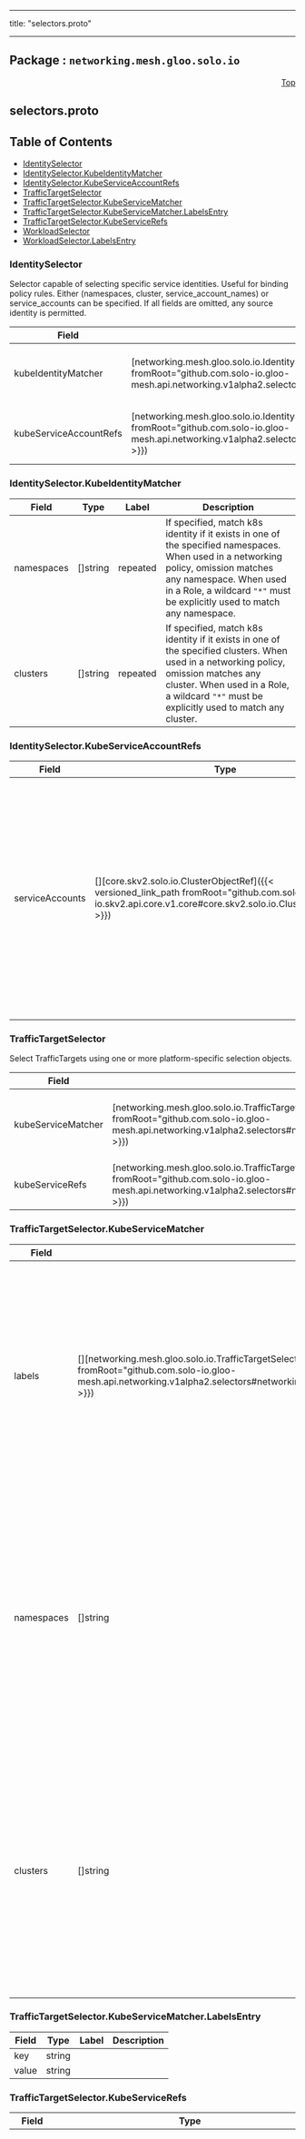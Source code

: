 
---

title: "selectors.proto"

---

## Package : `networking.mesh.gloo.solo.io`



<a name="top"></a>

<a name="API Reference for selectors.proto"></a>
<p align="right"><a href="#top">Top</a></p>

## selectors.proto


## Table of Contents
  - [IdentitySelector](#networking.mesh.gloo.solo.io.IdentitySelector)
  - [IdentitySelector.KubeIdentityMatcher](#networking.mesh.gloo.solo.io.IdentitySelector.KubeIdentityMatcher)
  - [IdentitySelector.KubeServiceAccountRefs](#networking.mesh.gloo.solo.io.IdentitySelector.KubeServiceAccountRefs)
  - [TrafficTargetSelector](#networking.mesh.gloo.solo.io.TrafficTargetSelector)
  - [TrafficTargetSelector.KubeServiceMatcher](#networking.mesh.gloo.solo.io.TrafficTargetSelector.KubeServiceMatcher)
  - [TrafficTargetSelector.KubeServiceMatcher.LabelsEntry](#networking.mesh.gloo.solo.io.TrafficTargetSelector.KubeServiceMatcher.LabelsEntry)
  - [TrafficTargetSelector.KubeServiceRefs](#networking.mesh.gloo.solo.io.TrafficTargetSelector.KubeServiceRefs)
  - [WorkloadSelector](#networking.mesh.gloo.solo.io.WorkloadSelector)
  - [WorkloadSelector.LabelsEntry](#networking.mesh.gloo.solo.io.WorkloadSelector.LabelsEntry)







<a name="networking.mesh.gloo.solo.io.IdentitySelector"></a>

### IdentitySelector
Selector capable of selecting specific service identities. Useful for binding policy rules. Either (namespaces, cluster, service_account_names) or service_accounts can be specified. If all fields are omitted, any source identity is permitted.


| Field | Type | Label | Description |
| ----- | ---- | ----- | ----------- |
| kubeIdentityMatcher | [networking.mesh.gloo.solo.io.IdentitySelector.KubeIdentityMatcher]({{< versioned_link_path fromRoot="github.com.solo-io.gloo-mesh.api.networking.v1alpha2.selectors#networking.mesh.gloo.solo.io.IdentitySelector.KubeIdentityMatcher" >}}) |  | A KubeIdentityMatcher matches request identities based on the k8s namespace and cluster. |
  | kubeServiceAccountRefs | [networking.mesh.gloo.solo.io.IdentitySelector.KubeServiceAccountRefs]({{< versioned_link_path fromRoot="github.com.solo-io.gloo-mesh.api.networking.v1alpha2.selectors#networking.mesh.gloo.solo.io.IdentitySelector.KubeServiceAccountRefs" >}}) |  | KubeServiceAccountRefs matches request identities based on the k8s service account of request. |
  





<a name="networking.mesh.gloo.solo.io.IdentitySelector.KubeIdentityMatcher"></a>

### IdentitySelector.KubeIdentityMatcher



| Field | Type | Label | Description |
| ----- | ---- | ----- | ----------- |
| namespaces | []string | repeated | If specified, match k8s identity if it exists in one of the specified namespaces. When used in a networking policy, omission matches any namespace. When used in a Role, a wildcard `"*"` must be explicitly used to match any namespace. |
  | clusters | []string | repeated | If specified, match k8s identity if it exists in one of the specified clusters. When used in a networking policy, omission matches any cluster. When used in a Role, a wildcard `"*"` must be explicitly used to match any cluster. |
  





<a name="networking.mesh.gloo.solo.io.IdentitySelector.KubeServiceAccountRefs"></a>

### IdentitySelector.KubeServiceAccountRefs



| Field | Type | Label | Description |
| ----- | ---- | ----- | ----------- |
| serviceAccounts | [][core.skv2.solo.io.ClusterObjectRef]({{< versioned_link_path fromRoot="github.com.solo-io.skv2.api.core.v1.core#core.skv2.solo.io.ClusterObjectRef" >}}) | repeated | Match k8s ServiceAccounts by direct reference. When used in a networking policy, omission of any field (name, namespace, or clusterName) allows matching any value for that field. When used in a Role, a wildcard `"*"` must be explicitly used to match any value for the given field. |
  





<a name="networking.mesh.gloo.solo.io.TrafficTargetSelector"></a>

### TrafficTargetSelector
Select TrafficTargets using one or more platform-specific selection objects.


| Field | Type | Label | Description |
| ----- | ---- | ----- | ----------- |
| kubeServiceMatcher | [networking.mesh.gloo.solo.io.TrafficTargetSelector.KubeServiceMatcher]({{< versioned_link_path fromRoot="github.com.solo-io.gloo-mesh.api.networking.v1alpha2.selectors#networking.mesh.gloo.solo.io.TrafficTargetSelector.KubeServiceMatcher" >}}) |  | A KubeServiceMatcher matches kubernetes services by their labels, namespaces, and/or clusters. |
  | kubeServiceRefs | [networking.mesh.gloo.solo.io.TrafficTargetSelector.KubeServiceRefs]({{< versioned_link_path fromRoot="github.com.solo-io.gloo-mesh.api.networking.v1alpha2.selectors#networking.mesh.gloo.solo.io.TrafficTargetSelector.KubeServiceRefs" >}}) |  | Match individual k8s Services by direct reference. |
  





<a name="networking.mesh.gloo.solo.io.TrafficTargetSelector.KubeServiceMatcher"></a>

### TrafficTargetSelector.KubeServiceMatcher



| Field | Type | Label | Description |
| ----- | ---- | ----- | ----------- |
| labels | [][networking.mesh.gloo.solo.io.TrafficTargetSelector.KubeServiceMatcher.LabelsEntry]({{< versioned_link_path fromRoot="github.com.solo-io.gloo-mesh.api.networking.v1alpha2.selectors#networking.mesh.gloo.solo.io.TrafficTargetSelector.KubeServiceMatcher.LabelsEntry" >}}) | repeated | If specified, all labels must exist on k8s Service. When used in a networking policy, omission matches any labels. When used in a Role, a wildcard `"*"` must be explicitly used to match any label key and/or value. |
  | namespaces | []string | repeated | If specified, match k8s Services if they exist in one of the specified namespaces. When used in a networking policy, omission matches any namespace. When used in a Role, a wildcard `"*"` must be explicitly used to match any namespace. |
  | clusters | []string | repeated | If specified, match k8s Services if they exist in one of the specified clusters. When used in a networking policy, omission matches any cluster. When used in a Role, a wildcard `"*"` must be explicitly used to match any cluster. |
  





<a name="networking.mesh.gloo.solo.io.TrafficTargetSelector.KubeServiceMatcher.LabelsEntry"></a>

### TrafficTargetSelector.KubeServiceMatcher.LabelsEntry



| Field | Type | Label | Description |
| ----- | ---- | ----- | ----------- |
| key | string |  |  |
  | value | string |  |  |
  





<a name="networking.mesh.gloo.solo.io.TrafficTargetSelector.KubeServiceRefs"></a>

### TrafficTargetSelector.KubeServiceRefs



| Field | Type | Label | Description |
| ----- | ---- | ----- | ----------- |
| services | [][core.skv2.solo.io.ClusterObjectRef]({{< versioned_link_path fromRoot="github.com.solo-io.skv2.api.core.v1.core#core.skv2.solo.io.ClusterObjectRef" >}}) | repeated | Match k8s Services by direct reference. When used in a networking policy, omission of any field (name, namespace, or clusterName) allows matching any value for that field. When used in a Role, a wildcard `"*"` must be explicitly used to match any value for the given field. |
  





<a name="networking.mesh.gloo.solo.io.WorkloadSelector"></a>

### WorkloadSelector
Select Kubernetes workloads directly using label namespace and/or cluster criteria. See comments on the fields for detailed semantics.


| Field | Type | Label | Description |
| ----- | ---- | ----- | ----------- |
| labels | [][networking.mesh.gloo.solo.io.WorkloadSelector.LabelsEntry]({{< versioned_link_path fromRoot="github.com.solo-io.gloo-mesh.api.networking.v1alpha2.selectors#networking.mesh.gloo.solo.io.WorkloadSelector.LabelsEntry" >}}) | repeated | If specified, all labels must exist on k8s workload. When used in a networking policy, omission matches any labels. When used in a Role, a wildcard `"*"` must be explicitly used to match any label key and/or value. |
  | namespaces | []string | repeated | If specified, match k8s workloads if they exist in one of the specified namespaces. When used in a networking policy, omission matches any namespace. When used in a Role, a wildcard `"*"` must be explicitly used to match any namespace. |
  | clusters | []string | repeated | If specified, match k8s workloads if they exist in one of the specified clusters. When used in a networking policy, omission matches any cluster. When used in a Role, a wildcard `"*"` must be explicitly used to match any cluster. |
  





<a name="networking.mesh.gloo.solo.io.WorkloadSelector.LabelsEntry"></a>

### WorkloadSelector.LabelsEntry



| Field | Type | Label | Description |
| ----- | ---- | ----- | ----------- |
| key | string |  |  |
  | value | string |  |  |
  




 <!-- end messages -->

 <!-- end enums -->

 <!-- end HasExtensions -->

 <!-- end services -->

